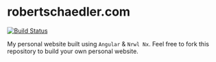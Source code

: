 # robertschaedler.com

[![Build Status](https://dev.azure.com/robertschaedler/robertschaedler.com/_apis/build/status/repo-mirror?branchName=master)](https://dev.azure.com/robertschaedler/robertschaedler.com/_build/latest?definitionId=1&branchName=master)

My personal website built using `Angular` & `Nrwl Nx`. Feel free to fork this repository to build your own personal website. <!-- or checkout some of the tools I created to build it: -->

<!-- Check out [Neon](https://github.com/robertschaedler3/neon), my custom Angular UI kit.

Have a look at [ngx-terminal](https://github.com/robertschaedler3/ngx-terminal), a terminal emulator I built for Angular. 

Or clone my [Angular Project Structure](https://github.com/robertschaedler3/Scalable-Angular-Project) repo to get started on your own app. -->
